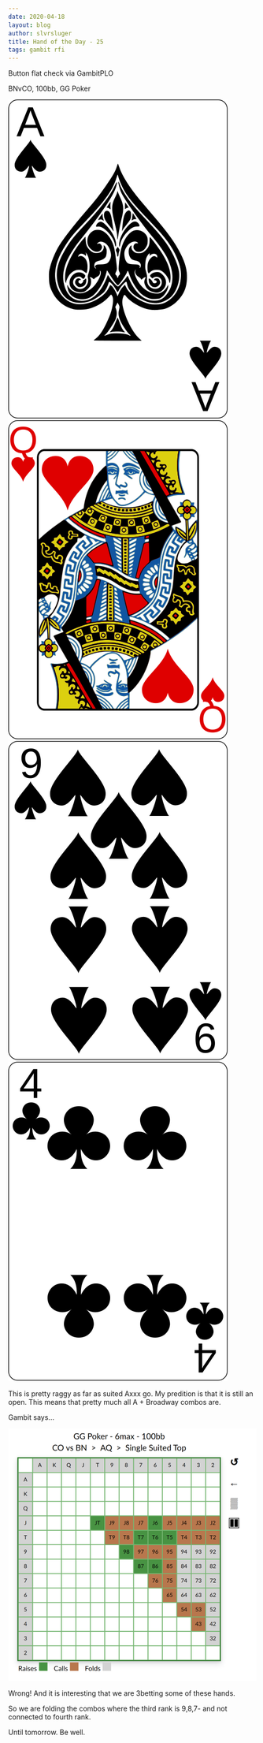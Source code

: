 ```yaml
---
date: 2020-04-18
layout: blog
author: slvrsluger
title: Hand of the Day - 25
tags: gambit rfi
---
```


Button flat check via GambitPLO

BNvCO, 100bb, GG Poker

![card-image](/assets/cards/AS.svg#5cards)
![card-image](/assets/cards/QH.svg#5cards)
![card-image](/assets/cards/9S.svg#5cards)
![card-image](/assets/cards/4C.svg#5cards)

This is pretty raggy as far as suited Axxx go. My predition is that it is still an open. This means that pretty much all A + Broadway combos are.

Gambit says...

![gambit image](/assets/img/AQ94_vsCO.png)

Wrong! And it is interesting that we are 3betting some of these hands.

So we are folding the combos where the third rank is 9,8,7- and not connected to fourth rank.

Until tomorrow. Be well.
